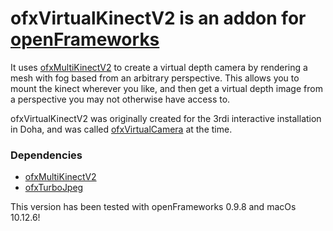 # ofxVirtualKinectV2 is an addon for [openFrameworks](http://openframeworks.cc/)

It uses [ofxMultiKinectV2](https://github.com/hanasaan/ofxMultiKinectV2) to create a virtual depth camera by rendering a mesh with fog based from an arbitrary perspective. This allows you to mount the kinect wherever you like, and then get a virtual depth image from a perspective you may not otherwise have access to.

ofxVirtualKinectV2 was originally created for the 3rdi interactive installation in Doha, and was called [ofxVirtualCamera](https://github.com/kylemcdonald/DohaInstallation/tree/master/addons/ofxVirtualCamera) at the time.

### Dependencies
- [ofxMultiKinectV2](https://github.com/hanasaan/ofxMultiKinectV2)
- [ofxTurboJpeg](https://github.com/armadillu/ofxTurboJpeg)

This version has been tested with openFrameworks 0.9.8 and macOs 10.12.6!
